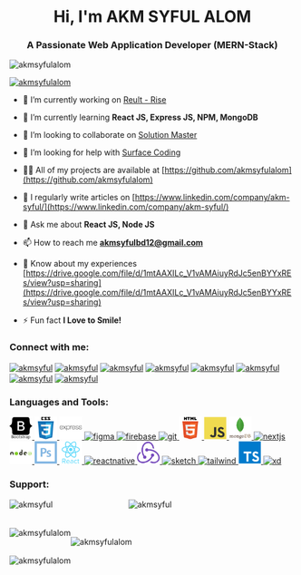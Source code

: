 
<h1 align="center">Hi, I'm AKM SYFUL ALOM</h1>
<h3 align="center">A Passionate Web Application Developer (MERN-Stack)</h3>

<p align="left"> <img src="https://komarev.com/ghpvc/?username=akmsyfulalom&label=Profile%20views&color=0e75b6&style=flat" alt="akmsyfulalom" /> </p>

<p align="left"> <a href="https://github.com/ryo-ma/github-profile-trophy"><img src="https://github-profile-trophy.vercel.app/?username=akmsyfulalom" alt="akmsyfulalom" /></a> </p>

- 🔭 I’m currently working on [Reult - Rise](https://resultrise.vercel.app/)

- 🌱 I’m currently learning **React JS, Express JS, NPM, MongoDB**

- 👯 I’m looking to collaborate on [Solution Master](https://solutionmaster.co.uk/)

- 🤝 I’m looking for help with [Surface Coding](https://surface-coding-auth.web.app/)

- 👨‍💻 All of my projects are available at [https://github.com/akmsyfulalom](https://github.com/akmsyfulalom)

- 📝 I regularly write articles on [https://www.linkedin.com/company/akm-syful/](https://www.linkedin.com/company/akm-syful/)

- 💬 Ask me about **React JS, Node JS**

- 📫 How to reach me **akmsyfulbd12@gmail.com**

- 📄 Know about my experiences [https://drive.google.com/file/d/1mtAAXILc_V1vAMAiuyRdJc5enBYYxREs/view?usp=sharing](https://drive.google.com/file/d/1mtAAXILc_V1vAMAiuyRdJc5enBYYxREs/view?usp=sharing)

- ⚡ Fun fact **I Love to Smile!**

<h3 align="left">Connect with me:</h3>
<p align="left">
<a href="https://codepen.io/akmsyful" target="blank"><img align="center" src="https://raw.githubusercontent.com/rahuldkjain/github-profile-readme-generator/master/src/images/icons/Social/codepen.svg" alt="akmsyful" height="30" width="40" /></a>
<a href="https://twitter.com/akmsyful" target="blank"><img align="center" src="https://raw.githubusercontent.com/rahuldkjain/github-profile-readme-generator/master/src/images/icons/Social/twitter.svg" alt="akmsyful" height="30" width="40" /></a>
<a href="https://linkedin.com/in/akmsyful" target="blank"><img align="center" src="https://raw.githubusercontent.com/rahuldkjain/github-profile-readme-generator/master/src/images/icons/Social/linked-in-alt.svg" alt="akmsyful" height="30" width="40" /></a>
<a href="https://stackoverflow.com/users/akmsyful" target="blank"><img align="center" src="https://raw.githubusercontent.com/rahuldkjain/github-profile-readme-generator/master/src/images/icons/Social/stack-overflow.svg" alt="akmsyful" height="30" width="40" /></a>
<a href="https://fb.com/akmsyful" target="blank"><img align="center" src="https://raw.githubusercontent.com/rahuldkjain/github-profile-readme-generator/master/src/images/icons/Social/facebook.svg" alt="akmsyful" height="30" width="40" /></a>
<a href="https://instagram.com/akmsyful" target="blank"><img align="center" src="https://raw.githubusercontent.com/rahuldkjain/github-profile-readme-generator/master/src/images/icons/Social/instagram.svg" alt="akmsyful" height="30" width="40" /></a>
<a href="https://dribbble.com/akmsyful" target="blank"><img align="center" src="https://raw.githubusercontent.com/rahuldkjain/github-profile-readme-generator/master/src/images/icons/Social/dribbble.svg" alt="akmsyful" height="30" width="40" /></a>
<a href="https://www.youtube.com/c/akmsyful" target="blank"><img align="center" src="https://raw.githubusercontent.com/rahuldkjain/github-profile-readme-generator/master/src/images/icons/Social/youtube.svg" alt="akmsyful" height="30" width="40" /></a>
</p>

<h3 align="left">Languages and Tools:</h3>
<p align="left"> <a href="https://getbootstrap.com" target="_blank" rel="noreferrer"> <img src="https://raw.githubusercontent.com/devicons/devicon/master/icons/bootstrap/bootstrap-plain-wordmark.svg" alt="bootstrap" width="40" height="40"/> </a> <a href="https://www.w3schools.com/css/" target="_blank" rel="noreferrer"> <img src="https://raw.githubusercontent.com/devicons/devicon/master/icons/css3/css3-original-wordmark.svg" alt="css3" width="40" height="40"/> </a> <a href="https://expressjs.com" target="_blank" rel="noreferrer"> <img src="https://raw.githubusercontent.com/devicons/devicon/master/icons/express/express-original-wordmark.svg" alt="express" width="40" height="40"/> </a> <a href="https://www.figma.com/" target="_blank" rel="noreferrer"> <img src="https://www.vectorlogo.zone/logos/figma/figma-icon.svg" alt="figma" width="40" height="40"/> </a> <a href="https://firebase.google.com/" target="_blank" rel="noreferrer"> <img src="https://www.vectorlogo.zone/logos/firebase/firebase-icon.svg" alt="firebase" width="40" height="40"/> </a> <a href="https://git-scm.com/" target="_blank" rel="noreferrer"> <img src="https://www.vectorlogo.zone/logos/git-scm/git-scm-icon.svg" alt="git" width="40" height="40"/> </a> <a href="https://www.w3.org/html/" target="_blank" rel="noreferrer"> <img src="https://raw.githubusercontent.com/devicons/devicon/master/icons/html5/html5-original-wordmark.svg" alt="html5" width="40" height="40"/> </a> <a href="https://developer.mozilla.org/en-US/docs/Web/JavaScript" target="_blank" rel="noreferrer"> <img src="https://raw.githubusercontent.com/devicons/devicon/master/icons/javascript/javascript-original.svg" alt="javascript" width="40" height="40"/> </a> <a href="https://www.mongodb.com/" target="_blank" rel="noreferrer"> <img src="https://raw.githubusercontent.com/devicons/devicon/master/icons/mongodb/mongodb-original-wordmark.svg" alt="mongodb" width="40" height="40"/> </a> <a href="https://nextjs.org/" target="_blank" rel="noreferrer"> <img src="https://cdn.worldvectorlogo.com/logos/nextjs-2.svg" alt="nextjs" width="40" height="40"/> </a> <a href="https://nodejs.org" target="_blank" rel="noreferrer"> <img src="https://raw.githubusercontent.com/devicons/devicon/master/icons/nodejs/nodejs-original-wordmark.svg" alt="nodejs" width="40" height="40"/> </a> <a href="https://www.photoshop.com/en" target="_blank" rel="noreferrer"> <img src="https://raw.githubusercontent.com/devicons/devicon/master/icons/photoshop/photoshop-line.svg" alt="photoshop" width="40" height="40"/> </a> <a href="https://reactjs.org/" target="_blank" rel="noreferrer"> <img src="https://raw.githubusercontent.com/devicons/devicon/master/icons/react/react-original-wordmark.svg" alt="react" width="40" height="40"/> </a> <a href="https://reactnative.dev/" target="_blank" rel="noreferrer"> <img src="https://reactnative.dev/img/header_logo.svg" alt="reactnative" width="40" height="40"/> </a> <a href="https://redux.js.org" target="_blank" rel="noreferrer"> <img src="https://raw.githubusercontent.com/devicons/devicon/master/icons/redux/redux-original.svg" alt="redux" width="40" height="40"/> </a> <a href="https://www.sketch.com/" target="_blank" rel="noreferrer"> <img src="https://www.vectorlogo.zone/logos/sketchapp/sketchapp-icon.svg" alt="sketch" width="40" height="40"/> </a> <a href="https://tailwindcss.com/" target="_blank" rel="noreferrer"> <img src="https://www.vectorlogo.zone/logos/tailwindcss/tailwindcss-icon.svg" alt="tailwind" width="40" height="40"/> </a> <a href="https://www.typescriptlang.org/" target="_blank" rel="noreferrer"> <img src="https://raw.githubusercontent.com/devicons/devicon/master/icons/typescript/typescript-original.svg" alt="typescript" width="40" height="40"/> </a> <a href="https://www.adobe.com/products/xd.html" target="_blank" rel="noreferrer"> <img src="https://cdn.worldvectorlogo.com/logos/adobe-xd.svg" alt="xd" width="40" height="40"/> </a> </p>

<h3 align="left">Support:</h3>
<p><a href="https://www.buymeacoffee.com/akmsyful"> <img align="left" src="https://cdn.buymeacoffee.com/buttons/v2/default-yellow.png" height="50" width="210" alt="akmsyful" /></a><a href="https://ko-fi.com/akmsyful"> <img align="left" src="https://cdn.ko-fi.com/cdn/kofi3.png?v=3" height="50" width="210" alt="akmsyful" /></a></p><br><br>

<p><img align="left" src="https://github-readme-stats.vercel.app/api/top-langs?username=akmsyfulalom&show_icons=true&locale=en&layout=compact" alt="akmsyfulalom" /></p>

<p>&nbsp;<img align="center" src="https://github-readme-stats.vercel.app/api?username=akmsyfulalom&show_icons=true&locale=en" alt="akmsyfulalom" /></p>

<p><img align="center" src="https://github-readme-streak-stats.herokuapp.com/?user=akmsyfulalom&" alt="akmsyfulalom" /></p>
